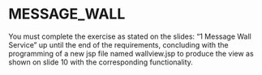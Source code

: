 # MESSAGE_WALL
You must complete the exercise as stated on the slides: “1 Message Wall Service” up until the end of the requirements, concluding with the programming of a new jsp file named wallview.jsp to produce the view as shown on slide 10 with the corresponding functionality.
